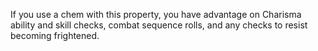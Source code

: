 If you use a chem with this property, you have advantage on Charisma ability and skill checks, combat sequence rolls, and any checks to resist becoming frightened.